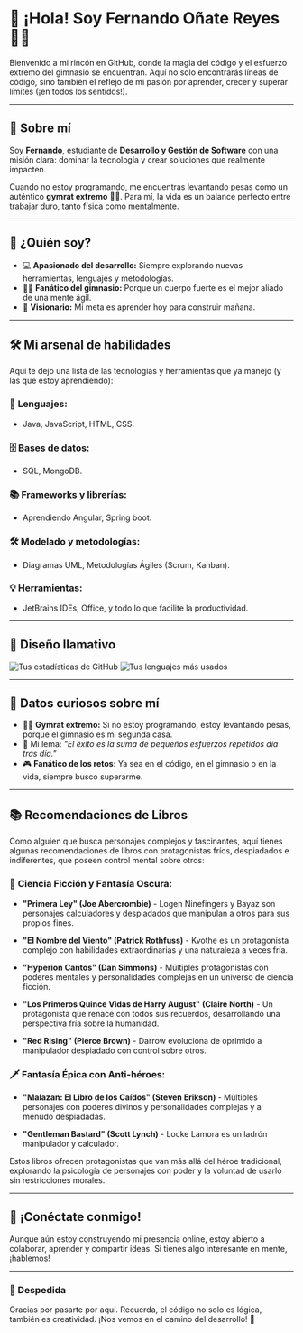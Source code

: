 # 🎩 ¡Hola! Soy Fernando Oñate Reyes 🧑‍💻

Bienvenido a mi rincón en GitHub, donde la magia del código y el esfuerzo extremo del gimnasio se encuentran. Aquí no solo encontrarás líneas de código, sino también el reflejo de mi pasión por aprender, crecer y superar límites (¡en todos los sentidos!).

---

## 🚀 Sobre mí

Soy **Fernando**, estudiante de **Desarrollo y Gestión de Software** con una misión clara: dominar la tecnología y crear soluciones que realmente impacten. 

Cuando no estoy programando, me encuentras levantando pesas como un auténtico **gymrat extremo** 🏋️‍♂️. Para mí, la vida es un balance perfecto entre trabajar duro, tanto física como mentalmente.

---

## 🌟 ¿Quién soy?

- 💻 **Apasionado del desarrollo:** Siempre explorando nuevas herramientas, lenguajes y metodologías.
- 🏋️‍♂️ **Fanático del gimnasio:** Porque un cuerpo fuerte es el mejor aliado de una mente ágil.
- 🎯 **Visionario:** Mi meta es aprender hoy para construir mañana.

---

## 🛠️ Mi arsenal de habilidades

Aquí te dejo una lista de las tecnologías y herramientas que ya manejo (y las que estoy aprendiendo):

### 🔧 **Lenguajes:**
- Java, JavaScript, HTML, CSS.

### 🗄️ **Bases de datos:**
- SQL, MongoDB.

### 📚 **Frameworks y librerías:**
- Aprendiendo Angular, Spring boot.

### 🛠️ **Modelado y metodologías:**
- Diagramas UML, Metodologías Ágiles (Scrum, Kanban).

### 💡 **Herramientas:**
- JetBrains IDEs, Office, y todo lo que facilite la productividad.

---

## 🎨 Diseño llamativo

![Tus estadísticas de GitHub](https://github-readme-stats.vercel.app/api?username=anglfer&show_icons=true&theme=radical)
![Tus lenguajes más usados](https://github-readme-stats.vercel.app/api/top-langs/?username=anglfer&layout=compact&theme=radical)

---

## 🎯 Datos curiosos sobre mí

- 🏋️‍♂️ **Gymrat extremo:** Si no estoy programando, estoy levantando pesas, porque el gimnasio es mi segunda casa.
- 💬 Mi lema: *"El éxito es la suma de pequeños esfuerzos repetidos día tras día."*
- 🎮 **Fanático de los retos:** Ya sea en el código, en el gimnasio o en la vida, siempre busco superarme.

---

## 📚 Recomendaciones de Libros

Como alguien que busca personajes complejos y fascinantes, aquí tienes algunas recomendaciones de libros con protagonistas fríos, despiadados e indiferentes, que poseen control mental sobre otros:

### 🧠 **Ciencia Ficción y Fantasía Oscura:**

- **"Primera Ley" (Joe Abercrombie)** - Logen Ninefingers y Bayaz son personajes calculadores y despiadados que manipulan a otros para sus propios fines.

- **"El Nombre del Viento" (Patrick Rothfuss)** - Kvothe es un protagonista complejo con habilidades extraordinarias y una naturaleza a veces fría.

- **"Hyperion Cantos" (Dan Simmons)** - Múltiples protagonistas con poderes mentales y personalidades complejas en un universo de ciencia ficción.

- **"Los Primeros Quince Vidas de Harry August" (Claire North)** - Un protagonista que renace con todos sus recuerdos, desarrollando una perspectiva fría sobre la humanidad.

- **"Red Rising" (Pierce Brown)** - Darrow evoluciona de oprimido a manipulador despiadado con control sobre otros.

### 🗡️ **Fantasía Épica con Anti-héroes:**

- **"Malazan: El Libro de los Caídos" (Steven Erikson)** - Múltiples personajes con poderes divinos y personalidades complejas y a menudo despiadadas.

- **"Gentleman Bastard" (Scott Lynch)** - Locke Lamora es un ladrón manipulador y calculador.

Estos libros ofrecen protagonistas que van más allá del héroe tradicional, explorando la psicología de personajes con poder y la voluntad de usarlo sin restricciones morales.

---

## 💬 ¡Conéctate conmigo!

Aunque aún estoy construyendo mi presencia online, estoy abierto a colaborar, aprender y compartir ideas. Si tienes algo interesante en mente, ¡hablemos!

---

### 🎉 Despedida

Gracias por pasarte por aquí. Recuerda, el código no solo es lógica, también es creatividad. ¡Nos vemos en el camino del desarrollo! 🚀
